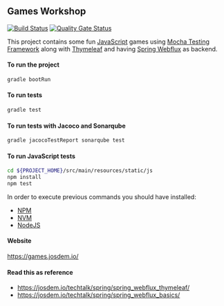 Games Workshop
----------------------------

[![Build Status](https://travis-ci.com/josdem/games-workshop.svg?branch=master)](https://travis-ci.com/josdem/games-workshop)
[![Quality Gate Status](https://sonar.josdem.io/api/project_badges/measure?project=com.jos.dem.games%3Agames-workshop&metric=alert_status)](https://sonar.josdem.io/dashboard?id=com.jos.dem.games%3Agames-workshop)

This project contains some fun [JavaScript](https://developer.mozilla.org/en-US/docs/Web/JavaScript) games using [Mocha Testing Framework](https://mochajs.org/) along with [Thymeleaf](https://www.thymeleaf.org/) and having [Spring Webflux](https://docs.spring.io/spring-framework/docs/current/reference/html/web-reactive.html) as backend.

#### To run the project

```bash
gradle bootRun
```

#### To run tests

```bash
gradle test
```

#### To run tests with Jacoco and Sonarqube

```bash
gradle jacocoTestReport sonarqube test
```

#### To run JavaScript tests

```bash
cd ${PROJECT_HOME}/src/main/resources/static/js
npm install
npm test
```

In order to execute previous commands you should have installed:

- [NPM](https://www.npmjs.com/)
- [NVM](https://github.com/nvm-sh/nvm)
- [NodeJS](https://nodejs.org/en/)

#### Website

https://games.josdem.io/

#### Read this as reference

* https://josdem.io/techtalk/spring/spring_webflux_thymeleaf/
* https://josdem.io/techtalk/spring/spring_webflux_basics/

